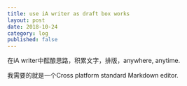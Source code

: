 ```yaml
---
title: use iA writer as draft box works
layout: post
date: 2018-10-24
category: log
published: false
---
```


在iA writer中酝酿思路，积累文字，排版，anywhere, anytime.

我需要的就是一个Cross platform standard Markdown editor.